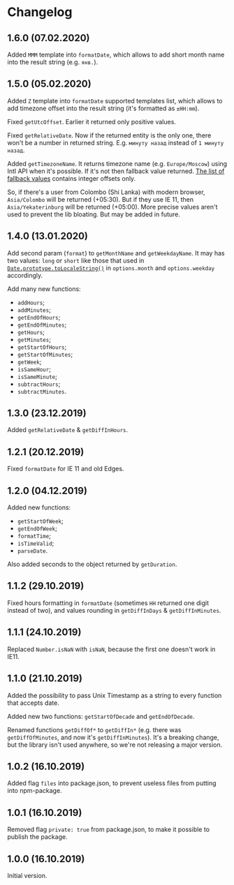 # Changelog

## 1.6.0 (07.02.2020)

Added `MMM` template into `formatDate`, which allows to add
short month name into the result string (e.g. `янв.`).


## 1.5.0 (05.02.2020)

Added `Z` template into `formatDate` supported templates list, which allows to add
timezone offset into the result string (it's formatted as `±HH:mm`).

Fixed `getUtcOffset`. Earlier it returned only positive values.

Fixed `getRelativeDate`. Now if the returned entity is the only one, 
there won't be a number in returned string. E.g. `минуту назад`
instead of `1 минуту назад`.

Added `getTimezoneName`. It returns timezone name (e.g. `Europe/Moscow`)
using Intl API when it's possible. If it's not then fallback value returned.
[The list of fallback values](./lib/constants/index.js) contains integer offsets only.

So, if there's a user from Colombo (Shi Lanka) with modern browser,
`Asia/Colombo` will be returned (+05:30). But if they use IE 11, then `Asia/Yekaterinburg`
will be returned (+05:00). More precise values aren't used to prevent the lib bloating. 
But may be added in future.

## 1.4.0 (13.01.2020)

Add second param (`format`) to `getMonthName` and `getWeekdayName`.
It may has two values: `long` or `short` like those that used 
in [`Date.prototype.toLocaleString()`](https://developer.mozilla.org/en-US/docs/Web/JavaScript/Reference/Global_Objects/Date/toLocaleString)
in `options.month` and `options.weekday` accordingly.

Add many new functions:

- `addHours`;
- `addMinutes`;
- `getEndOfHours`;
- `getEndOfMinutes`;
- `getHours`;
- `getMinutes`;
- `getStartOfHours`;
- `getStartOfMinutes`;
- `getWeek`;
- `isSameHour`;
- `isSameMinute`;
- `subtractHours`;
- `subtractMinutes`.


## 1.3.0 (23.12.2019)

Added `getRelativeDate` & `getDiffInHours`.


## 1.2.1 (20.12.2019)

Fixed `formatDate` for IE 11 and old Edges.


## 1.2.0 (04.12.2019)

Added new functions: 

- `getStartOfWeek`; 
- `getEndOfWeek`;
- `formatTime`;
- `isTimeValid`;
- `parseDate`.

Also added seconds to the object returned by `getDuration`.


## 1.1.2 (29.10.2019)

Fixed hours formatting in `formatDate` (sometimes `HH` returned one digit instead of two),
and values rounding in `getDiffInDays` & `getDiffInMinutes`.


## 1.1.1 (24.10.2019)

Replaced `Number.isNaN` with `isNaN`, because the first one doesn't work in IE11.


## 1.1.0 (21.10.2019)

Added the possibility to pass Unix Timestamp as a string to every function that accepts date. 

Added new two functions: `getStartOfDecade` and `getEndOfDecade`.

Renamed functions `getDiffOf*` to `getDiffIn*` (e.g. there was `getDiffOfMinutes`,
and now it's `getDiffInMinutes`). It's a breaking change, but the library isn't used anywhere,
so we're not releasing a major version. 


## 1.0.2 (16.10.2019)

Added flag `files` into package.json, to prevent useless files from putting into npm-package. 


## 1.0.1 (16.10.2019)

Removed flag `private: true` from package.json, to make it possible to publish the package.


## 1.0.0 (16.10.2019)

Initial version.
